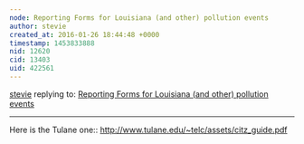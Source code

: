 ```yaml
---
node: Reporting Forms for Louisiana (and other) pollution events
author: stevie
created_at: 2016-01-26 18:44:48 +0000
timestamp: 1453833888
nid: 12620
cid: 13403
uid: 422561
---
```




[stevie](../profile/stevie) replying to: [Reporting Forms for Louisiana (and other) pollution events](../notes/eustatic/01-26-2016/reporting-forms-for-louisiana-and-other-pollution-events)

----
Here is the Tulane one:: http://www.tulane.edu/~telc/assets/citz_guide.pdf

